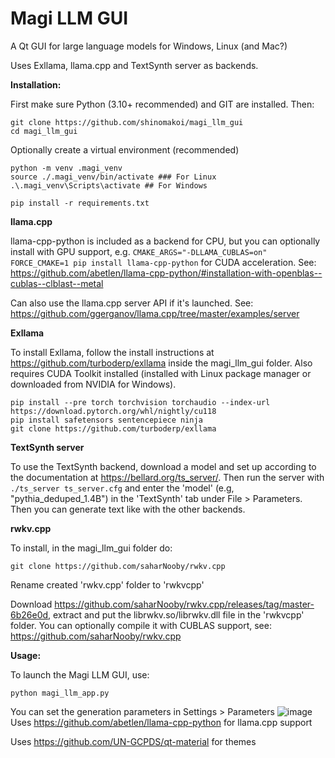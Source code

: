 # Magi LLM GUI
A Qt GUI for large language models for Windows, Linux (and Mac?)

Uses Exllama, llama.cpp and TextSynth server as backends.


**Installation:**

First make sure Python (3.10+ recommended) and GIT are installed. Then:
```
git clone https://github.com/shinomakoi/magi_llm_gui
cd magi_llm_gui
```
Optionally create a virtual environment (recommended)

```
python -m venv .magi_venv
source ./.magi_venv/bin/activate ### For Linux
.\.magi_venv\Scripts\activate ## For Windows
```
```
pip install -r requirements.txt
```
**llama.cpp**

llama-cpp-python is included as a backend for CPU, but you can optionally install with GPU support, e.g. ```CMAKE_ARGS="-DLLAMA_CUBLAS=on" FORCE_CMAKE=1 pip install llama-cpp-python``` for CUDA acceleration. 
See: 
https://github.com/abetlen/llama-cpp-python/#installation-with-openblas--cublas--clblast--metal

Can also use the llama.cpp server API if it's launched. See: https://github.com/ggerganov/llama.cpp/tree/master/examples/server

**Exllama**

To install Exllama, follow the install instructions at https://github.com/turboderp/exllama inside the magi_llm_gui folder. Also requires CUDA Toolkit installed (installed with Linux package manager or downloaded from NVIDIA for Windows).
```
pip install --pre torch torchvision torchaudio --index-url https://download.pytorch.org/whl/nightly/cu118
pip install safetensors sentencepiece ninja
git clone https://github.com/turboderp/exllama
```
**TextSynth server**

To use the TextSynth backend, download a model and set up according to the documentation at https://bellard.org/ts_server/. Then run the server with ```./ts_server ts_server.cfg``` and enter the 'model' (e.g, "pythia_deduped_1.4B") in the 'TextSynth' tab under File > Parameters. Then you can generate text like with the other backends.

**rwkv.cpp**

To install, in the magi_llm_gui folder do: 

```git clone https://github.com/saharNooby/rwkv.cpp```

Rename created 'rwkv.cpp' folder to 'rwkvcpp'

Download https://github.com/saharNooby/rwkv.cpp/releases/tag/master-6b26e0d, extract and put the librwkv.so/librwkv.dll file in the 'rwkvcpp' folder. You can optionally compile it with CUBLAS support, see: https://github.com/saharNooby/rwkv.cpp

**Usage:**

To launch the Magi LLM GUI, use: 
```
python magi_llm_app.py
```
You can set the generation parameters in Settings > Parameters
![image](https://github.com/shinomakoi/magi_llm_gui/assets/112139428/f39002b9-e450-459c-b2bb-fd3940956fd3)
Uses https://github.com/abetlen/llama-cpp-python for llama.cpp support

Uses https://github.com/UN-GCPDS/qt-material for themes
